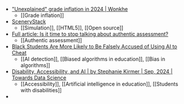 - ["Unexplained" grade inflation in 2024 | Wonkhe](https://wonkhe.com/blogs/unexplained-grade-inflation-in-2024/)
	- [[Grade inflation]]
- [SceneryStack](https://scenerystack.github.io/community/)
	- [[Simulation]], [[HTML5]], [[Open source]]
- [Full article: Is it time to stop talking about authentic assessment?](https://www.tandfonline.com/doi/full/10.1080/13562517.2024.2369143)
	- [[Authentic assessment]]
- [Black Students Are More Likely to Be Falsely Accused of Using AI to Cheat](https://www.edweek.org/technology/black-students-are-more-likely-to-be-falsely-accused-of-using-ai-to-cheat/2024/09)
	- [[AI detection]], [[Biased algorithms in education]], [[Bias in algorithms]]
- [Disability, Accessibility, and AI | by Stephanie Kirmer | Sep, 2024 | Towards Data Science](https://towardsdatascience.com/disability-accessibility-and-ai-0d5ab06ec140)
	- [[Accessibility]], [[Artificial intelligence in education]], [[Students with disabilities]]
-